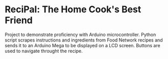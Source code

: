 # ReciPal: The Home Cook's Best Friend
Project to demonstrate proficiency with Arduino microcontroller. Python script scrapes instructions and ingredients from Food Network recipes and sends it to an Arduino Mega to be displayed on a LCD screen. Buttons are used to navigate throught the recipe.
